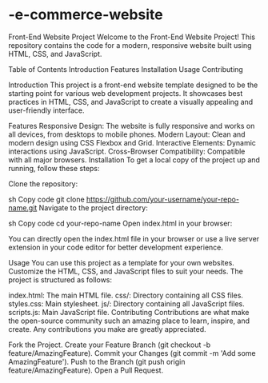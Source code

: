 # -e-commerce-website
Front-End Website Project
Welcome to the Front-End Website Project! This repository contains the code for a modern, responsive website built using HTML, CSS, and JavaScript.

Table of Contents
Introduction
Features
Installation
Usage
Contributing

Introduction
This project is a front-end website template designed to be the starting point for various web development projects. It showcases best practices in HTML, CSS, and JavaScript to create a visually appealing and user-friendly interface.

Features
Responsive Design: The website is fully responsive and works on all devices, from desktops to mobile phones.
Modern Layout: Clean and modern design using CSS Flexbox and Grid.
Interactive Elements: Dynamic interactions using JavaScript.
Cross-Browser Compatibility: Compatible with all major browsers.
Installation
To get a local copy of the project up and running, follow these steps:

Clone the repository:

sh
Copy code
git clone https://github.com/your-username/your-repo-name.git
Navigate to the project directory:

sh
Copy code
cd your-repo-name
Open index.html in your browser:

You can directly open the index.html file in your browser or use a live server extension in your code editor for better development experience.

Usage
You can use this project as a template for your own websites. Customize the HTML, CSS, and JavaScript files to suit your needs. The project is structured as follows:

index.html: The main HTML file.
css/: Directory containing all CSS files.
styles.css: Main stylesheet.
js/: Directory containing all JavaScript files.
scripts.js: Main JavaScript file.
Contributing
Contributions are what make the open-source community such an amazing place to learn, inspire, and create. Any contributions you make are greatly appreciated.

Fork the Project.
Create your Feature Branch (git checkout -b feature/AmazingFeature).
Commit your Changes (git commit -m 'Add some AmazingFeature').
Push to the Branch (git push origin feature/AmazingFeature).
Open a Pull Request.
